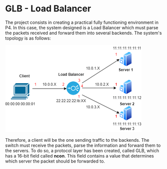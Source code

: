 # GLB - Load Balancer
The project consists in creating a practical fully functioning environment in P4. In this case, the system designed is a Load Balancer which must parse the packets received and forward them into several backends. The system's topology is as follows:

![Topology](images/Topology.PNG "Topology")

Therefore, a client will be the one sending traffic to the backends. The switch must receive the packets, parse the information and forward them to the servers. To do so, a protocol layer has been created, called GLB, which has a 16-bit field called **ncon**. This field contains a value that determines which server the packet should be forwarded to.

